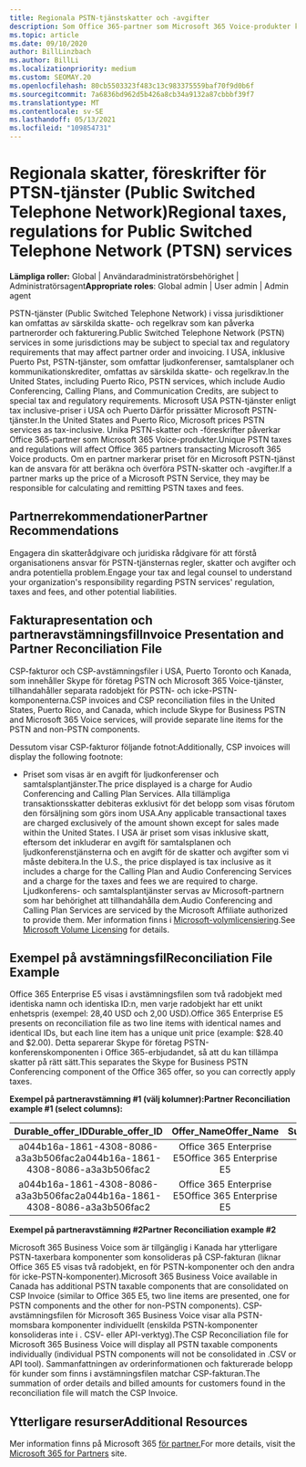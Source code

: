 ```yaml
---
title: Regionala PSTN-tjänstskatter och -avgifter
description: Som Office 365-partner som Microsoft 365 Voice-produkter kan du omfattas av regionala skatter, avgifter eller regelkrav för PSTN-tjänster.
ms.topic: article
ms.date: 09/10/2020
author: BillLinzbach
ms.author: BillLi
ms.localizationpriority: medium
ms.custom: SEOMAY.20
ms.openlocfilehash: 80cb5503323f483c13c983375559baf70f9d0b6f
ms.sourcegitcommit: 7a6836bd962d5b426a8cb34a9132a87cbbbf39f7
ms.translationtype: MT
ms.contentlocale: sv-SE
ms.lasthandoff: 05/13/2021
ms.locfileid: "109854731"
---
```

# <a name="regional-taxes-regulations-for-public-switched-telephone-network-ptsn-services"></a><span data-ttu-id="255c3-103">Regionala skatter, föreskrifter för PTSN-tjänster (Public Switched Telephone Network)</span><span class="sxs-lookup"><span data-stu-id="255c3-103">Regional taxes, regulations for Public Switched Telephone Network (PTSN) services</span></span>

<span data-ttu-id="255c3-104">**Lämpliga roller:** Global | Användaradministratörsbehörighet | Administratörsagent</span><span class="sxs-lookup"><span data-stu-id="255c3-104">**Appropriate roles**: Global admin | User admin | Admin agent</span></span>

<span data-ttu-id="255c3-105">PSTN-tjänster (Public Switched Telephone Network) i vissa jurisdiktioner kan omfattas av särskilda skatte- och regelkrav som kan påverka partnerorder och fakturering.</span><span class="sxs-lookup"><span data-stu-id="255c3-105">Public Switched Telephone Network (PSTN) services in some jurisdictions may be subject to special tax and regulatory requirements that may affect partner order and invoicing.</span></span> <span data-ttu-id="255c3-106">I USA, inklusive Puerto Pst, PSTN-tjänster, som omfattar ljudkonferenser, samtalsplaner och kommunikationskrediter, omfattas av särskilda skatte- och regelkrav.</span><span class="sxs-lookup"><span data-stu-id="255c3-106">In the United States, including Puerto Rico, PSTN services, which include Audio Conferencing, Calling Plans, and Communication Credits, are subject to special tax and regulatory requirements.</span></span> <span data-ttu-id="255c3-107">Microsoft USA PSTN-tjänster enligt tax inclusive-priser i USA och Puerto Därför prissätter Microsoft PSTN-tjänster.</span><span class="sxs-lookup"><span data-stu-id="255c3-107">In the United States and Puerto Rico, Microsoft prices PSTN services as tax-inclusive.</span></span>  <span data-ttu-id="255c3-108">Unika PSTN-skatter och -föreskrifter påverkar Office 365-partner som Microsoft 365 Voice-produkter.</span><span class="sxs-lookup"><span data-stu-id="255c3-108">Unique PSTN taxes and regulations will affect Office 365 partners transacting Microsoft 365 Voice products.</span></span>  <span data-ttu-id="255c3-109">Om en partner markerar priset för en Microsoft PSTN-tjänst kan de ansvara för att beräkna och överföra PSTN-skatter och -avgifter.</span><span class="sxs-lookup"><span data-stu-id="255c3-109">If a partner marks up the price of a Microsoft PSTN Service, they may be responsible for calculating and remitting PSTN taxes and fees.</span></span>

## <a name="partner-recommendations"></a><span data-ttu-id="255c3-110">Partnerrekommendationer</span><span class="sxs-lookup"><span data-stu-id="255c3-110">Partner Recommendations</span></span>

<span data-ttu-id="255c3-111">Engagera din skatterådgivare och juridiska rådgivare för att förstå organisationens ansvar för PSTN-tjänsternas regler, skatter och avgifter och andra potentiella problem.</span><span class="sxs-lookup"><span data-stu-id="255c3-111">Engage your tax and legal counsel to understand your organization's responsibility regarding PSTN services' regulation, taxes and fees, and other potential liabilities.</span></span>

## <a name="invoice-presentation-and-partner-reconciliation-file"></a><span data-ttu-id="255c3-112">Fakturapresentation och partneravstämningsfil</span><span class="sxs-lookup"><span data-stu-id="255c3-112">Invoice Presentation and Partner Reconciliation File</span></span>

<span data-ttu-id="255c3-113">CSP-fakturor och CSP-avstämningsfiler i USA, Puerto Toronto och Kanada, som innehåller Skype för företag PSTN och Microsoft 365 Voice-tjänster, tillhandahåller separata radobjekt för PSTN- och icke-PSTN-komponenterna.</span><span class="sxs-lookup"><span data-stu-id="255c3-113">CSP invoices and CSP reconciliation files in the United States, Puerto Rico, and Canada, which include Skype for Business PSTN and Microsoft 365 Voice services, will provide separate line items for the PSTN and non-PSTN components.</span></span>

<span data-ttu-id="255c3-114">Dessutom visar CSP-fakturor följande fotnot:</span><span class="sxs-lookup"><span data-stu-id="255c3-114">Additionally, CSP invoices will display the following footnote:</span></span>

* <span data-ttu-id="255c3-115">Priset som visas är en avgift för ljudkonferenser och samtalsplantjänster.</span><span class="sxs-lookup"><span data-stu-id="255c3-115">The price displayed is a charge for Audio Conferencing and Calling Plan Services.</span></span>  <span data-ttu-id="255c3-116">Alla tillämpliga transaktionsskatter debiteras exklusivt för det belopp som visas förutom den försäljning som görs inom USA.</span><span class="sxs-lookup"><span data-stu-id="255c3-116">Any applicable transactional taxes are charged exclusively of the amount shown except for sales made within the United States.</span></span>  <span data-ttu-id="255c3-117">I USA är priset som visas inklusive skatt, eftersom det inkluderar en avgift för samtalsplanen och ljudkonferenstjänsterna och en avgift för de skatter och avgifter som vi måste debitera.</span><span class="sxs-lookup"><span data-stu-id="255c3-117">In the U.S., the price displayed is tax inclusive as it includes a charge for the Calling Plan and Audio Conferencing Services and a charge for the taxes and fees we are required to charge.</span></span>  <span data-ttu-id="255c3-118">Ljudkonferens- och samtalsplantjänster servas av Microsoft-partnern som har behörighet att tillhandahålla dem.</span><span class="sxs-lookup"><span data-stu-id="255c3-118">Audio Conferencing and Calling Plan Services are serviced by the Microsoft Affiliate authorized to provide them.</span></span>  <span data-ttu-id="255c3-119">Mer information finns i [Microsoft-volymlicensiering](https://go.microsoft.com/fwlink/?LinkId=690247).</span><span class="sxs-lookup"><span data-stu-id="255c3-119">See [Microsoft Volume Licensing](https://go.microsoft.com/fwlink/?LinkId=690247) for details.</span></span>

## <a name="reconciliation-file-example"></a><span data-ttu-id="255c3-120">Exempel på avstämningsfil</span><span class="sxs-lookup"><span data-stu-id="255c3-120">Reconciliation File Example</span></span>

<span data-ttu-id="255c3-121">Office 365 Enterprise E5 visas i avstämningsfilen som två radobjekt med identiska namn och identiska ID:n, men varje radobjekt har ett unikt enhetspris (exempel: 28,40 USD och 2,00 USD).</span><span class="sxs-lookup"><span data-stu-id="255c3-121">Office 365 Enterprise E5 presents on reconciliation file as two line items with identical names and identical IDs, but each line item has a unique unit price (example: $28.40 and $2.00).</span></span> <span data-ttu-id="255c3-122">Detta separerar Skype för företag PSTN-konferenskomponenten i Office 365-erbjudandet, så att du kan tillämpa skatter på rätt sätt.</span><span class="sxs-lookup"><span data-stu-id="255c3-122">This separates the Skype for Business PSTN Conferencing component of the Office 365 offer, so you can correctly apply taxes.</span></span>

<span data-ttu-id="255c3-123">**Exempel på partneravstämning #1 (välj kolumner):**</span><span class="sxs-lookup"><span data-stu-id="255c3-123">**Partner Reconciliation example #1 (select columns):**</span></span>

|<span data-ttu-id="255c3-124">**Durable_offer_ID**</span><span class="sxs-lookup"><span data-stu-id="255c3-124">**Durable_offer_ID**</span></span>|<span data-ttu-id="255c3-125">**Offer_Name**</span><span class="sxs-lookup"><span data-stu-id="255c3-125">**Offer_Name**</span></span>|<span data-ttu-id="255c3-126">**Subscription_Start_Date**</span><span class="sxs-lookup"><span data-stu-id="255c3-126">**Subscription_Start_Date**</span></span>|<span data-ttu-id="255c3-127">**Subscription_End_Date**</span><span class="sxs-lookup"><span data-stu-id="255c3-127">**Subscription_End_Date**</span></span>|<span data-ttu-id="255c3-128">**Charge_Start_Date**</span><span class="sxs-lookup"><span data-stu-id="255c3-128">**Charge_Start_Date**</span></span>|<span data-ttu-id="255c3-129">**Charge_End_Date**</span><span class="sxs-lookup"><span data-stu-id="255c3-129">**Charge_End_Date**</span></span>|<span data-ttu-id="255c3-130">**Charge_Type**</span><span class="sxs-lookup"><span data-stu-id="255c3-130">**Charge_Type**</span></span>|<span data-ttu-id="255c3-131">**Unit_Price**</span><span class="sxs-lookup"><span data-stu-id="255c3-131">**Unit_Price**</span></span>|
|:----:|:----:|:----:|:----:|:----:|:----:|:----:|:----:|
|<span data-ttu-id="255c3-132">a044b16a-1861-4308-8086-a3a3b506fac2</span><span class="sxs-lookup"><span data-stu-id="255c3-132">a044b16a-1861-4308-8086-a3a3b506fac2</span></span>   |<span data-ttu-id="255c3-133">Office 365 Enterprise E5</span><span class="sxs-lookup"><span data-stu-id="255c3-133">Office 365 Enterprise E5</span></span>   |<span data-ttu-id="255c3-134">8/10/2019 0:00</span><span class="sxs-lookup"><span data-stu-id="255c3-134">8/10/2019 0:00</span></span>   |<span data-ttu-id="255c3-135">8/11/2019 0:00</span><span class="sxs-lookup"><span data-stu-id="255c3-135">8/11/2019 0:00</span></span>   |<span data-ttu-id="255c3-136">8/11/2019 0:00</span><span class="sxs-lookup"><span data-stu-id="255c3-136">8/11/2019 0:00</span></span>|<span data-ttu-id="255c3-137">9/10/2019 0:00</span><span class="sxs-lookup"><span data-stu-id="255c3-137">9/10/2019 0:00</span></span>   |<span data-ttu-id="255c3-138">Cykelavgift</span><span class="sxs-lookup"><span data-stu-id="255c3-138">Cycle fee</span></span>   |<span data-ttu-id="255c3-139">28,40</span><span class="sxs-lookup"><span data-stu-id="255c3-139">28.40</span></span>   |
|<span data-ttu-id="255c3-140">a044b16a-1861-4308-8086-a3a3b506fac2</span><span class="sxs-lookup"><span data-stu-id="255c3-140">a044b16a-1861-4308-8086-a3a3b506fac2</span></span>   |<span data-ttu-id="255c3-141">Office 365 Enterprise E5</span><span class="sxs-lookup"><span data-stu-id="255c3-141">Office 365 Enterprise E5</span></span>   |<span data-ttu-id="255c3-142">8/10/2019 0:00</span><span class="sxs-lookup"><span data-stu-id="255c3-142">8/10/2019 0:00</span></span>   |<span data-ttu-id="255c3-143">8/11/2019 0:00</span><span class="sxs-lookup"><span data-stu-id="255c3-143">8/11/2019 0:00</span></span>   |<span data-ttu-id="255c3-144">8/11/2019 0:00</span><span class="sxs-lookup"><span data-stu-id="255c3-144">8/11/2019 0:00</span></span>   |<span data-ttu-id="255c3-145">9/10/2019 0:00</span><span class="sxs-lookup"><span data-stu-id="255c3-145">9/10/2019 0:00</span></span>   |<span data-ttu-id="255c3-146">Cykelavgift</span><span class="sxs-lookup"><span data-stu-id="255c3-146">Cycle fee</span></span>   |<span data-ttu-id="255c3-147">2,00</span><span class="sxs-lookup"><span data-stu-id="255c3-147">2.00</span></span>   |

<span data-ttu-id="255c3-148">**Exempel på partneravstämning #2**</span><span class="sxs-lookup"><span data-stu-id="255c3-148">**Partner Reconciliation example #2**</span></span>

<span data-ttu-id="255c3-149">Microsoft 365 Business Voice som är tillgänglig i Kanada har ytterligare PSTN-taxerbara komponenter som konsolideras på CSP-fakturan (liknar Office 365 E5 visas två radobjekt, en för PSTN-komponenter och den andra för icke-PSTN-komponenter).</span><span class="sxs-lookup"><span data-stu-id="255c3-149">Microsoft 365 Business Voice available in Canada has additional PSTN taxable components that are consolidated on CSP Invoice (similar to Office 365 E5, two line items are presented, one for PSTN components and the other for non-PSTN components).</span></span>  <span data-ttu-id="255c3-150">CSP-avstämningsfilen för Microsoft 365 Business Voice visar alla PSTN-momsbara komponenter individuellt (enskilda PSTN-komponenter konsolideras inte i . CSV- eller API-verktyg).</span><span class="sxs-lookup"><span data-stu-id="255c3-150">The CSP Reconciliation file for Microsoft 365 Business Voice will display all PSTN taxable components individually (individual PSTN components will not be consolidated in .CSV or API tool).</span></span>  <span data-ttu-id="255c3-151">Sammanfattningen av orderinformationen och fakturerade belopp för kunder som finns i avstämningsfilen matchar CSP-fakturan.</span><span class="sxs-lookup"><span data-stu-id="255c3-151">The summation of order details and billed amounts for customers found in the reconciliation file will match the CSP Invoice.</span></span>

## <a name="additional-resources"></a><span data-ttu-id="255c3-152">Ytterligare resurser</span><span class="sxs-lookup"><span data-stu-id="255c3-152">Additional Resources</span></span>
<span data-ttu-id="255c3-153">Mer information finns på Microsoft 365 [för partner.](https://www.microsoft.com/microsoft-365/partners/)</span><span class="sxs-lookup"><span data-stu-id="255c3-153">For more details, visit the [Microsoft 365 for Partners](https://www.microsoft.com/microsoft-365/partners/) site.</span></span>

